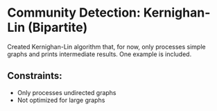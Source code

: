 # Community Detection: Kernighan-Lin (Bipartite)

Created Kernighan-Lin algorithm that, for now, only processes simple graphs and prints intermediate results. One example is included.

## Constraints:

* Only processes undirected graphs
* Not optimized for large graphs